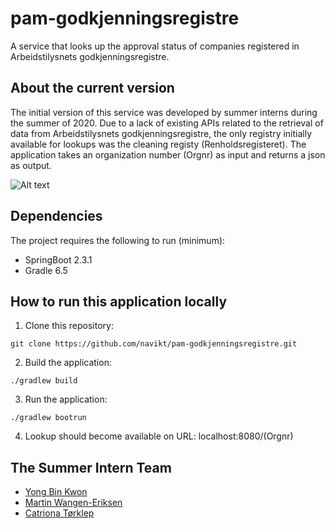 # pam-godkjenningsregistre
A service that looks up the approval status of companies registered in Arbeidstilysnets godkjenningsregistre.

## About the current version
The initial version of this service was developed by summer interns during the summer of 2020. Due to a lack of existing APIs related to the retrieval of data from Arbeidstilysnets godkjenningsregistre, the only registry initially available for lookups was the cleaning registy (Renholdsregisteret). The application takes an organization number (Orgnr) as input and returns a json as output.

![Alt text](https://i.imgur.com/WYS0657.png "An example using a fake orgnr")
 
## Dependencies
The project requires the following to run (minimum):
- SpringBoot 2.3.1
- Gradle 6.5

## How to run this application locally
1. Clone this repository:
```
git clone https://github.com/navikt/pam-godkjenningsregistre.git
```
2. Build the application:
```
./gradlew build
```
3. Run the application:
```
./gradlew bootrun
```
4. Lookup should become available on URL: localhost:8080/(Orgnr)

## The Summer Intern Team
* [Yong Bin Kwon](https://github.com/yongbinkwon)
* [Martin Wangen-Eriksen](https://github.com/martinwe001)
* [Catriona Tørklep](https://github.com/catriont)
